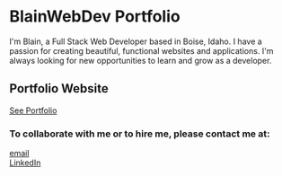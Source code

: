 # BlainWebDev Portfolio

I'm Blain, a Full Stack Web Developer based in Boise, Idaho. I have a passion for creating beautiful, functional websites and applications. I'm always looking for new opportunities to learn and grow as a developer.



## Portfolio Website
[See Portfolio](https://blain-thomas.vercel.app)

### To collaborate with me or to hire me, please contact me at:  
[email](mailto:BlainThomas@gmail.com)  
[LinkedIn](https://www.linkedin.com/in/blain-thomas/)